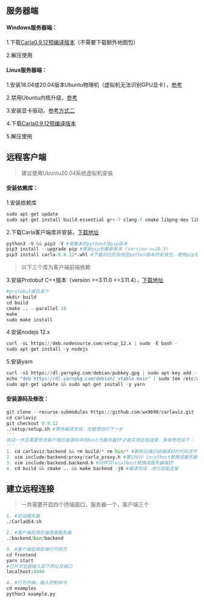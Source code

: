 ## 服务器端

#### Windows服务器端：

1.下载[Carla0.9.12预编译版本](https://github.com/carla-simulator/carla/releases/tag/0.9.12)（不需要下载额外地图包）

2.解压使用

#### Linux服务器端：

1.安装18.04或20.04版本Ubuntu物理机（虚拟机无法识别GPU显卡），[参考](https://huaweicloud.csdn.net/63560e7ad3efff3090b591d1.html)

2.禁用Ubuntu内核升级，[参考](https://blog.csdn.net/maohule/article/details/107370788)

3.安装显卡驱动，[参考方式二](https://blog.csdn.net/zataji/article/details/123104569)

4.下载[Carla0.9.12预编译版本](https://github.com/carla-simulator/carla/releases/tag/0.9.12)

5.解压使用

## 远程客户端

[参考来源]: https://github.com/mjxu96/carlaviz	"Carlaviz"

> 建议使用Ubuntu20.04系统虚拟机安装

#### 安装依赖库：

1.安装依赖库

```python
sudo apt-get update
sudo apt-get install build-essential g++-7 clang-7 cmake libpng-dev libtiff5-dev libjpeg-dev tzdata sed curl wget unzip autoconf libtool
```

2.下载Carla客户端库并安装，[下载地址](https://pypi.org/project/carla/0.9.12/#files)

```python
python3 -V && pip3 -V #查看本机python3及pip版本
pip3 install --upgrade pip #更新pip到最新版本 (version >=20.3) 
pip3 install carla-0.9.12*.whl #下载对应的系统及python版本的安装包，使用pip安装
```

> 以下三个库为客户端前端依赖

3.安装Protobuf C++版本（version >=3.11.0 <=3.11.4），[下载地址](https://github.com/protocolbuffers/protobuf/releases/tag/v3.11.0)

```python
#protobuf根目录下
mkdir build 
cd build
cmake .. --parallel 10
make
sudo make install
```

4.安装nodejs 12.x

```python
curl -sL https://deb.nodesource.com/setup_12.x | sudo -E bash -
sudo apt-get install -y nodejs
```

5.安装yarn

```python
curl -sS https://dl.yarnpkg.com/debian/pubkey.gpg | sudo apt-key add -
echo "deb https://dl.yarnpkg.com/debian/ stable main" | sudo tee /etc/apt/sources.list.d/yarn.list
sudo apt-get update && sudo apt-get install -y yarn
```

#### 安装源码及修改：

````python
git clone --recurse-submodules https://github.com/wx9698/carlaviz.git
cd carlaviz
git checkout 0.9.12
./setup/setup.sh #等待编译完成，无报错进行下一步
'''
到这一步后需要修改客户端后端源码中的host为服务器IP才能实现远程连接，具体修改如下：
'''
1. cd carlaviz/backend && rm build/* rm bin/* #删除后端已经编译好的代码文件
2. vim include/backend/proxy/carla_proxy.h #第138行 localhost替换成服务器端IP
3. vim include/backend.backend.h #同样将localhost替换成服务器端IP
4. cd build && cmake .. && make backend -j8 #编译完成，进行远程连接
````

## 建立远程连接

> 一共需要开启四个终端窗口，服务器一个，客户端三个

```python
1. #启动服务器
./CarlaUE4.sh

2. #客户端启用后端连接服务器
./backend/bin/backend

3. #客户端启用前端打开网页
cd frontend
yarn start
#打开浏览器输入如下网址及端口
localhost:8080 

4. #打开终端，输入控制命令
cd examples
python3 example.py
```

